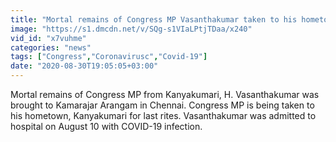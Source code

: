 ```yaml
---
title: "Mortal remains of Congress MP Vasanthakumar taken to his hometown for last rites"
image: "https://s1.dmcdn.net/v/SQg-s1VIaLPtjTDaa/x240"
vid_id: "x7vuhme"
categories: "news"
tags: ["Congress","Coronavirusc","Covid-19"]
date: "2020-08-30T19:05:05+03:00"
---
```

Mortal remains of Congress MP from Kanyakumari, H. Vasanthakumar was brought to Kamarajar Arangam in Chennai. Congress MP is being taken to his hometown, Kanyakumari for last rites. Vasanthakumar was admitted to hospital on August 10 with COVID-19 infection.
